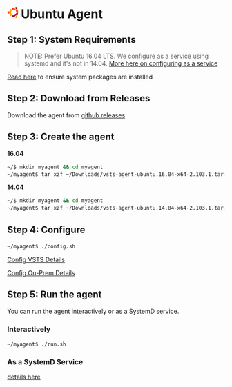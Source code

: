 # ![ubuntu](../res/ubuntu_med.png) Ubuntu Agent

## Step 1: System Requirements

> NOTE: Prefer Ubuntu 16.04 LTS.  We configure as a service using systemd and it's not in 14.04.  [More here on configuring as a service](nixsvc.md)

[Read here](envubuntu.md) to ensure system packages are installed

## Step 2: Download from Releases

Download the agent from [github releases](https://github.com/Microsoft/vsts-agent/releases/tag/v2.103.1)

## Step 3: Create the agent

**16.04**

```bash
~/$ mkdir myagent && cd myagent
~/myagent$ tar xzf ~/Downloads/vsts-agent-ubuntu.16.04-x64-2.103.1.tar.gz
```

**14.04**

```bash
~/$ mkdir myagent && cd myagent
~/myagent$ tar xzf ~/Downloads/vsts-agent-ubuntu.14.04-x64-2.103.1.tar.gz
```

## Step 4: Configure

```bash
~/myagent$ ./config.sh

```

[Config VSTS Details](configvsts.md)  

[Config On-Prem Details](configonprem.md)

## Step 5: Run the agent

You can run the agent interactively or as a SystemD service.

### Interactively

```bash
~/myagent$ ./run.sh
```

### As a SystemD Service

[details here](svcsystemd.md)

